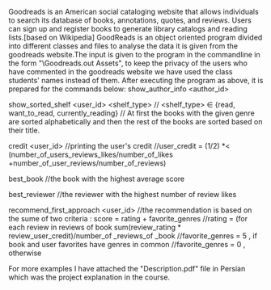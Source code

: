 Goodreads is an American social cataloging website that allows individuals to search its database of books, annotations, quotes, and reviews. 
Users can sign up and register books to generate library catalogs and reading lists.[based on Wikipedia]
GoodReads is an object oriented program divided into different classes and files to analyse the data it is given from the goodreads website.The input is given to the
program in the commandline in the form "\Goodreads.out Assets", to keep the privacy of the users who have commented in the goodreads website we have used the class 
students' names instead of them.
After executing the program as above, it is prepared for the commands below:
show_author_info <author_id>

show_sorted_shelf <user_id> <shelf_type> <genre>
// <shelf_type> ∈ {read, want_to_read, currently_reading}
// At first the books with the given genre are sorted alphabetically and then the rest of the books are sorted based on their title.

‫‪credit‬‬ ‫>‪<user_id>
//printing the user's credit
//user_credit = (1/2) * (number_of_users_reviews_likes/number_of_likes +number_of_user_reviews/number_of_reviews)

‫‪best_book‬‬
//the book with the highest average score

best_reviewer
//the reviewer with the highest number of review likes

recommend_first_approach <user_id> 
//the recommendation is based on the sume of two criteria : score = rating + favorite_genres
//rating = (for each review in reviews of book sum(review_rating * review_user_credit)/number_of _reviews_of _book
//favorite_genres = 5 , if book and user favorites have genres in common
//favorite_genres = 0 , otherwise 

For more examples I have attached the "Description.pdf" file in Persian which was the project explanation in the course.
